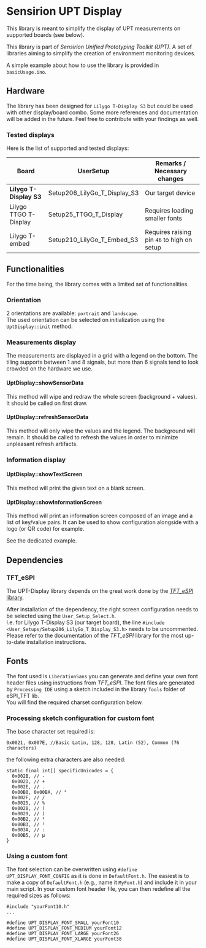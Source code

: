 # Sensirion UPT Display
This library is meant to simplify the display of UPT measurements on supported boards (see below).

This library is part of *Sensirion Unified Prototyping Toolkit (UPT)*. A set of libraries aiming to simplify the creation of environment monitoring devices.

A simple example about how to use the library is provided in `basicUsage.ino`.

## Hardware
The library has been designed for `Lilygo T-Display S3` but could be used with other display/board combo.
Some more references and documentation will be added in the future. Feel free to contribute with your findings as well.

### Tested displays
Here is the list of supported and tested displays:

| Board      | UserSetup      |Remarks / Necessary changes      |
| ------------- | ------------- |------------- |
| **Lilygo T-Display S3** | Setup206_LilyGo_T_Display_S3 | Our target device |
| Lilygo TTGO T-Display | Setup25_TTGO_T_Display | Requires loading smaller fonts |
| Lilygo T-embed | Setup210_LilyGo_T_Embed_S3 | Requires raising pin `46` to high on setup |


## Functionalities
For the time being, the library comes with a limited set of functionalities.

### Orientation
2 orientations are available: `portrait` and `landscape`.  
The used orientation can be selected on initialization using the `UptDisplay::init` method.

### Measurements display
The measurements are displayed in a grid with a legend on the bottom. The tiling supports between 1 and 8 signals, but more than 6 signals tend to look crowded on the hardware we use.

#### UptDisplay::showSensorData
This method will wipe and redraw the whole screen (background + values). It should be called on first draw.

#### UptDisplay::refreshSensorData
This method will only wipe the values and the legend. The background will remain. It should be called to refresh the values in order to minimize unpleasant refresh artifacts.

### Information display
#### UptDisplay::showTextScreen
This method will print the given text on a blank screen.

#### UptDisplay::showInformationScreen
This method will print an information screen composed of an image and a list of key/value pairs. It can be used to show configuration alongside with a logo (or QR code) for example.

See the dedicated example.

## Dependencies
### TFT_eSPI
The UPT-Display library depends on the great work done by the [*TFT_eSPI* library](https://github.com/Bodmer/TFT_eSPI). 

After installation of the dependency, the right screen configuration needs to be selected using the `User_Setup_Select.h`.  
I.e. for Lilygo T-Display S3 (our target board), the line `#include <User_Setups/Setup206_LilyGo_T_Display_S3.h>` needs to be uncommented.
Please refer to the documentation of the *TFT_eSPI* library for the most up-to-date installation instructions.

## Fonts
The font used is `LiberationSans` you can generate and define your own font header files using instructions from *TFT_eSPI*.
The font files are generated by `Processing IDE` using a sketch included in the library `Tools` folder of eSPI_TFT lib.   
You will find the required charset configuration below.

### Processing sketch configuration for custom font
The base character set required is:  
 ```
 0x0021, 0x007E, //Basic Latin, 128, 128, Latin (52), Common (76 characters)
 ```  
the following extra characters are also needed:

 ```
static final int[] specificUnicodes = {
   0x002B, // -
   0x002D, // +
   0x002E, // .
   0x00B0, 0x00BA, // °
   0x002F, // /
   0x0025, // %
   0x0028, // (
   0x0029, // )
   0x00B2, // ²
   0x00B3, // ³
   0x003A, // :
   0x00B5, // µ 
}
 ```

 ### Using a custom font
 The font selection can be overwritten using `#define UPT_DISPLAY_FONT_CONFIG` as it is done in `DefaultFont.h`.
 The easiest is to make a copy of `DefaultFont.h` (e.g., name it `MyFont.h`) and include it in your main script.
 In your custom font header file, you can then redefine all the required sizes as follows:
 ```
 #include "yourFont10.h"
...

#define UPT_DISPLAY_FONT_SMALL yourFont10
#define UPT_DISPLAY_FONT_MEDIUM yourFont12
#define UPT_DISPLAY_FONT_LARGE yourFont26
#define UPT_DISPLAY_FONT_XLARGE yourFont38
 ```

